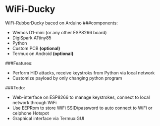 # WiFi-Ducky
WiFi-RubberDucky baced on Arduino
###components:
* Wemos D1-mini (or any other ESP8266 board)
* DigiSpark ATtiny85
* Python
* Custom PCB **(optional)**
* Termux on Android **(optional)**

###Features:
* Perform HID attacks, receive keystroks from Python via local network
* Customize payload by only changing python program

###Todo:
* Web-interface on ESP8266 to manage keystrokes, connect to local network through WiFi
* Use EEPRom to store WiFi SSID/password to auto connect to WiFi or celphone Hotspot
* Graphical interface via Termux:GUI